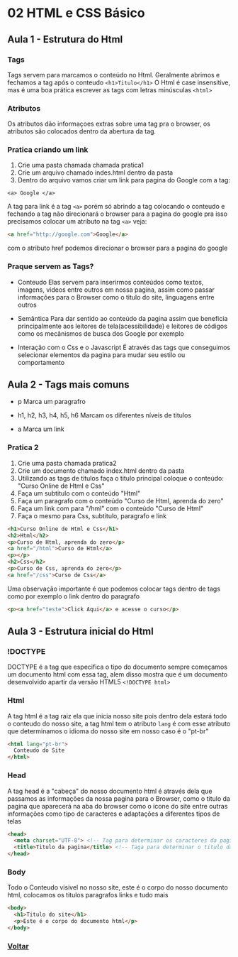 # 02 HTML e CSS Básico

## Aula 1 - Estrutura do Html

### Tags

Tags servem para marcamos o conteúdo no Html. Geralmente abrimos e fechamos a tag após o conteudo ```<h1>Titulo</h1>```
O Html é case insensitive, mas é uma boa prática escrever as tags com letras minúsculas ```<html>```

### Atributos

Os atributos dão informaçoes extras sobre uma tag pra o browser, os atributos são colocados dentro da abertura da tag.

### Pratica criando um link

1. Crie uma pasta chamada chamada pratica1
2. Crie um arquivo chamado indes.html dentro da pasta
3. Dentro do arquivo vamos criar um link para pagina do Google com a tag:

```
<a> Google </a>
```
A tag para link é a tag ```<a>``` porém só abrindo a tag colocando o conteudo e fechando a tag não direcionará o browser para a pagina do google pra isso precisamos colocar um atributo na tag ```<a>``` veja:

```html
<a href="http://google.com">Google</a>
```
com o atributo href podemos direcionar o browser para a pagina do google

### Praque servem as Tags?

- Conteudo
  Elas servem para inserirmos conteúdos como textos, imagens, videos entre outros em nossa pagina, assim como passar informações para o Browser como o titulo do site, linguagens entre outros

- Semântica
  Para dar sentido ao conteúdo da pagina assim que beneficia principalmente aos leitores de tela(acessibilidade) e leitores de códigos como os mecânismos de busca dos Google por exemplo

- Interação com o Css e o Javascript
  É através das tags que conseguimos selecionar elementos da pagina para mudar seu estilo ou comportamento

## Aula 2  - Tags mais comuns

- p
  Marca um paragrafro

- h1, h2, h3, h4, h5, h6
  Marcam os diferentes níveis de titulos

- a
  Marca um link

### Pratica 2

1. Crie uma pasta chamada pratica2
2. Crie um documento chamado index.html dentro da pasta
3. Utilizando as tags de titulos faça o titulo principal coloque o conteúdo: "Curso Online de Html e Css"
4. Faça um subtitulo com o conteúdo "Html"
5. Faça um paragrafo com o conteúdo "Curso de Html, aprenda do zero"
6. Faça um link com para "/hml" com o conteúdo "Curso de Html"
7. Faça o mesmo para Css, subtitulo, paragrafo e link

```html
<h1>Curso Online de Html e Css</h1>
<h2>Html</h2>
<p>Curso de Html, aprenda do zero</p>
<a href="/html">Curso de Html</a>
<p></p>
<h2>Css</h2>
<p>Curso de Css, aprenda do zero</p>
<a href="/css">Curso de Css</a>
```
Uma observação importante é que podemos colocar tags dentro de tags como por exemplo o link dentro do paragrafo

```html
<p><a href="teste">Click Aqui</a> e acesse o curso</p>
```

## Aula 3 - Estrutura inicial do Html

### !DOCTYPE
DOCTYPE é a tag que especifica o tipo do documento sempre começamos um documento html com essa tag, alem disso mostra que é um documento desenvolvido apartir da versão HTML5
```<!DOCTYPE html>```

### Html
A tag html é a tag raiz ela que inicia nosso site pois dentro dela estará todo o conteudo do nosso site, a tag html tem o atributo ```lang``` é com esse atributo que determinamos o idioma do nosso site em nosso caso é o "pt-br"

```html 
<html lang="pt-br">
  Conteudo do Site
</html>
```

### Head
A tag head é a "cabeça" do nosso documento html é através dela que passamos as informações da nossa pagina para o Browser, como o titulo da pagina que aparecerá na aba do browser como o icone do site entre outras informações como tipo de caracteres e adaptações a diferentes tipos de telas

```html
<head>
  <meta charset="UTF-8"> <!-- Tag para determinar os caracteres da pagina e a acentuação apareça sem erros -->
  <title>Titulo da pagina</title> <!-- Taga para determinar o titulo da pagina que aparecerá no browser -->
</head>
```

### Body
Todo o Conteudo visivel no nosso site, este é o corpo do nosso documento html, colocamos os titulos paragrafos links e tudo mais

```html
<body>
  <h1>Titulo do site</h1>
  <p>Este é o corpo do documento html</p>
</body>
```

### [Voltar](https://github.com/lex4brao/01.CURSOS.E.ESTUDOS/blob/main/02.ORIGAMID/01%20-%20HTML%20e%20CSS%20para%20Iniciantes/README.md)